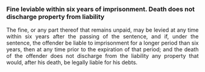 ### Fine leviable within six years of imprisonment. Death does not discharge property from liability
<div style="text-align: justify">

The fine, or any part thereof that remains unpaid, may be levied at any time within six years after the passing of the sentence, and if, under the sentence, the offender be liable to imprisonment for a longer period than six years, then at any time prior to the expiration of that period; and the death of the offender does not discharge from the liability any property that would, after his death, be legally liable for his debts.

</div>
